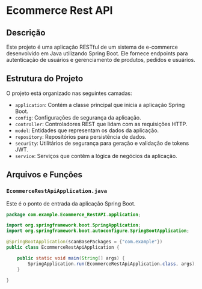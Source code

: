 # Ecommerce Rest API

## Descrição

Este projeto é uma aplicação RESTful de um sistema de e-commerce desenvolvido em Java utilizando Spring Boot. Ele fornece endpoints para autenticação de usuários e gerenciamento de produtos, pedidos e usuários.

## Estrutura do Projeto

O projeto está organizado nas seguintes camadas:

- `application`: Contém a classe principal que inicia a aplicação Spring Boot.
- `config`: Configurações de segurança da aplicação.
- `controller`: Controladores REST que lidam com as requisições HTTP.
- `model`: Entidades que representam os dados da aplicação.
- `repository`: Repositórios para persistência de dados.
- `security`: Utilitários de segurança para geração e validação de tokens JWT.
- `service`: Serviços que contêm a lógica de negócios da aplicação.

## Arquivos e Funções

### `EcommerceRestApiApplication.java`

Este é o ponto de entrada da aplicação Spring Boot.

```java
package com.example.Ecommerce_RestAPI.application;

import org.springframework.boot.SpringApplication;
import org.springframework.boot.autoconfigure.SpringBootApplication;

@SpringBootApplication(scanBasePackages = {"com.example"})
public class EcommerceRestApiApplication {

	public static void main(String[] args) {
		SpringApplication.run(EcommerceRestApiApplication.class, args);
	}

}
